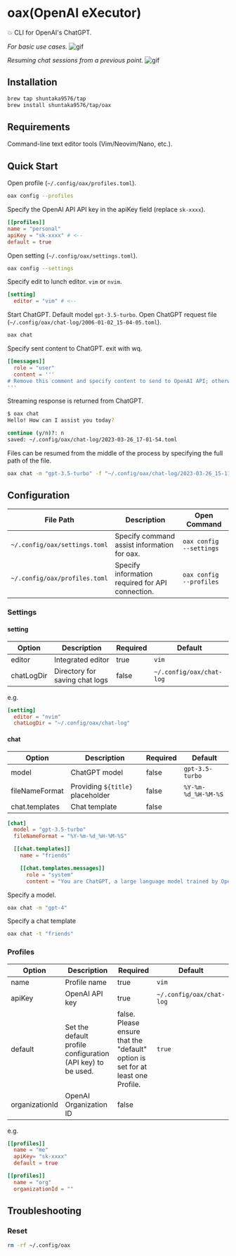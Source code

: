 # oax(OpenAI eXecutor)

💥 CLI for OpenAI's ChatGPT.

*For basic use cases.*
![gif](https://res.cloudinary.com/dkerzyk09/image/upload/v1679945948/tools/oax/oax-chat_0.0.3.gif)

*Resuming chat sessions from a previous point.*
![gif](https://res.cloudinary.com/dkerzyk09/image/upload/v1679946265/tools/oax/oax-chat-resume_0.0.3.gif)

## Installation

```bash
brew tap shuntaka9576/tap
brew install shuntaka9576/tap/oax
```

## Requirements

Command-line text editor tools (Vim/Neovim/Nano, etc.).

## Quick Start


Open profile (`~/.config/oax/profiles.toml`).
```bash
oax config --profiles
```

Specify the OpenAI API API key in the apiKey field (replace `sk-xxxx`).
```toml
[[profiles]]
name = "personal"
apiKey = "sk-xxxx" # <--
default = true
```

Open setting (`~/.config/oax/settings.toml`).
```bash
oax config --settings
```

Specify edit to lunch editor. `vim` or `nvim`.
```toml
[setting]
  editor = "vim" # <--
```

Start ChatGPT. Default model `gpt-3.5-turbo`. Open ChatGPT request file (`~/.config/oax/chat-log/2006-01-02_15-04-05.toml`).
```bash
oax chat
```

Specify sent content to ChatGPT. exit with wq.
```toml
[[messages]]
  role = "user"
  content = '''
# Remove this comment and specify content to send to OpenAI API; otherwise, nothing is sent.
'''
```

Streaming response is returned from ChatGPT.
```bash
$ oax chat
Hello! How can I assist you today?

continue (y/n)?: n
saved: ~/.config/oax/chat-log/2023-03-26_17-01-54.toml
```

Files can be resumed from the middle of the process by specifying the full path of the file.
```bash
oax chat -m "gpt-3.5-turbo" -f "~/.config/oax/chat-log/2023-03-26_15-11-04.toml"
```


## Configuration

|File Path|Description|Open Command
|---|---|---|
|`~/.config/oax/settings.toml`|Specify command assist information for oax.|`oax config --settings`
|`~/.config/oax/profiles.toml`|Specify information required for API connection.|`oax config --profiles`

### Settings

#### setting

|Option|Description|Required|Default|
|---|---|---|---|
|editor|Integrated editor|true|`vim`|
|chatLogDir|Directory for saving chat logs|false|`~/.config/oax/chat-log`|

e.g.
```toml
[setting]
  editor = "nvim"
  chatLogDir = "~/.config/oax/chat-log"
```

#### chat

|Option|Description|Required|Default|
|---|---|---|---|
|model|ChatGPT model|false|`gpt-3.5-turbo`|
|fileNameFormat|Providing `${title}` placeholder|false|`%Y-%m-%d_%H-%M-%S`
|chat.templates|Chat template|false||

```toml
[chat]
  model = "gpt-3.5-turbo"
  fileNameFormat = "%Y-%m-%d_%H-%M-%S"

  [[chat.templates]]
    name = "friends"

    [[chat.templates.messages]]
      role = "system"
      content = "You are ChatGPT, a large language model trained by OpenAI. You are a friendly assistant that can provide help, advice, and engage in casual conversations."
```

Specify a model.
```bash
oax chat -m "gpt-4"
```

Specify a chat template
```bash
oax chat -t "friends"
```

### Profiles

|Option|Description|Required|Default|
|---|---|---|---|
|name|Profile name|true|`vim`|
|apiKey|OpenAI API key|true|`~/.config/oax/chat-log`|
|default|Set the default profile configuration (API key) to be used.|false. Please ensure that the "default" option is set for at least one Profile.|`true`|
|organizationId|OpenAI Organization ID|false|


e.g.
```toml
[[profiles]]
  name = "me"
  apiKey= "sk-xxxx"
  default = true

[[profiles]]
  name = "org"
  organizationId = ""
```


## Troubleshooting

### Reset

```bash
rm -rf ~/.config/oax
```
